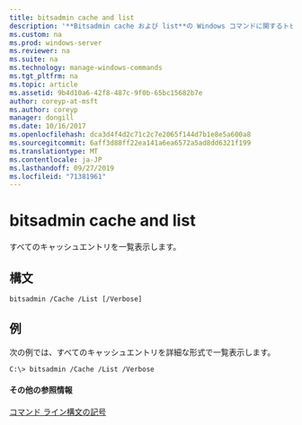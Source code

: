 ```yaml
---
title: bitsadmin cache and list
description: '**Bitsadmin cache および list**の Windows コマンドに関するトピックでは、すべてのキャッシュエントリが一覧表示されます。'
ms.custom: na
ms.prod: windows-server
ms.reviewer: na
ms.suite: na
ms.technology: manage-windows-commands
ms.tgt_pltfrm: na
ms.topic: article
ms.assetid: 9b4d10a6-42f8-487c-9f0b-65bc15682b7e
author: coreyp-at-msft
ms.author: coreyp
manager: dongill
ms.date: 10/16/2017
ms.openlocfilehash: dca3d4f4d2c71c2c7e2065f144d7b1e8e5a600a8
ms.sourcegitcommit: 6aff3d88ff22ea141a6ea6572a5ad8dd6321f199
ms.translationtype: MT
ms.contentlocale: ja-JP
ms.lasthandoff: 09/27/2019
ms.locfileid: "71381961"
---
```

# <a name="bitsadmin-cache-and-list"></a>bitsadmin cache and list



すべてのキャッシュエントリを一覧表示します。

## <a name="syntax"></a>構文

```
bitsadmin /Cache /List [/Verbose] 
```

## <a name="BKMK_examples"></a>例

次の例では、すべてのキャッシュエントリを詳細な形式で一覧表示します。
```
C:\> bitsadmin /Cache /List /Verbose
```

#### <a name="additional-references"></a>その他の参照情報

[コマンド ライン構文の記号](command-line-syntax-key.md)